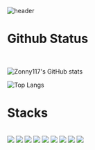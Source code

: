 ![header](https://capsule-render.vercel.app/api?type=wave&color=auto&height=300&section=header&text=capsule%20render&fontSize=90)

<div><h1>Github Status</h1></div>
<br>

![Zonny117's GitHub stats](https://github-readme-stats.vercel.app/api?username=zonny117&count_private=true&show_icons=true&theme=radical)

![Top Langs](https://github-readme-stats.vercel.app/api/top-langs/?username=zonny117&layout=compact&theme=tokyonight)

<div><h1>Stacks</h1></div>
<br>
<div>
  <img src="https://img.shields.io/badge/html5-E34F26?style=for-the-badge&logo=html5&logoColor=white">
  <img src="https://img.shields.io/badge/css-1572B6?style=for-the-badge&logo=css3&logoColor=white">
  <img src="https://img.shields.io/badge/javascript-F7DF1E?style=for-the-badge&logo=javascript&logoColor=black">
  <img src="https://img.shields.io/badge/jquery-0769AD?style=for-the-badge&logo=jquery&logoColor=white">
  <img src="https://img.shields.io/badge/git-F05032?style=for-the-badge&logo=git&logoColor=white">
  <img src="https://img.shields.io/badge/github-181717?style=for-the-badge&logo=github&logoColor=white">
  <img src="https://img.shields.io/badge/firebase-FFCA28?style=for-the-badge&logo=firebase&logoColor=white">
  <img src="https://img.shields.io/badge/dart-0175C2?style=for-the-badge&logo=dart&logoColor=white">
  <img src="https://img.shields.io/badge/flutter-02569B?style=for-the-badge&logo=flutter&logoColor=white">
</div>
